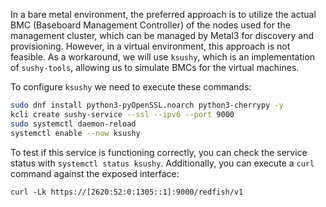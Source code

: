 In a bare metal environment, the preferred approach is to utilize the actual BMC (Baseboard Management Controller) of the nodes used for the management cluster, which can be managed by Metal3 for discovery and provisioning. However, in a virtual environment, this approach is not feasible. As a workaround, we will use `ksushy`, which is an implementation of `sushy-tools`, allowing us to simulate BMCs for the virtual machines.

To configure `ksushy` we need to execute these commands:

```bash
sudo dnf install python3-pyOpenSSL.noarch python3-cherrypy -y
kcli create sushy-service --ssl --ipv6 --port 9000
sudo systemctl daemon-reload
systemctl enable --now ksushy
```

To test if this service is functioning correctly, you can check the service status with `systemctl status ksushy`. Additionally, you can execute a `curl` command against the exposed interface:

```
curl -Lk https://[2620:52:0:1305::1]:9000/redfish/v1
```
